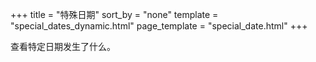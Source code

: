 +++
title = "特殊日期"
sort_by = "none"
template = "special_dates_dynamic.html"
page_template = "special_date.html"
+++

查看特定日期发生了什么。

